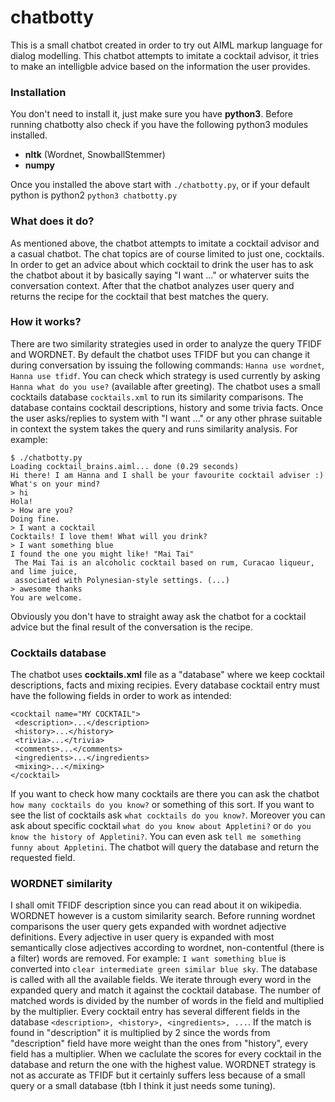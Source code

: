 # chatbotty
This is a small chatbot created in order to try out AIML markup language for dialog modelling.
This chatbot attempts to imitate a cocktail advisor, it tries to make an intelligble advice based on the information the user provides.

### Installation
You don't need to install it, just make sure you have **python3**.
Before running chatbotty also check if you have the following python3 modules installed.
* **nltk** (Wordnet, SnowballStemmer)
* **numpy**

Once you installed the above start with `./chatbotty.py`, or if your default python is python2 `python3 chatbotty.py`

### What does it do?
As mentioned above, the chatbot attempts to imitate a cocktail advisor and a casual chatbot. The chat topics are of course limited to just one, cocktails. In order to get an advice about which cocktail to drink the user has to ask the chatbot about it by basically saying "I want ..." or whaterver suits the conversation context. After that the chatbot analyzes user query and returns the recipe for the cocktail that best matches the query.

### How it works?
There are two similarity strategies used in order to analyze the query TFIDF and WORDNET. By default the chatbot uses TFIDF but you can change it during conversation by issuing the following commands: `Hanna use wordnet`, `Hanna use tfidf`. You can check which strategy is used currently by asking `Hanna what do you use?` (available after greeting).
The chatbot uses a small cocktails database `cocktails.xml` to run its similarity comparisons. The database contains cocktail descriptions, history and some trivia facts. Once the user asks/replies to system with "I want ..." or any other phrase suitable in context the system takes the query and runs similarity analysis. For example:
```
$ ./chatbotty.py 
Loading cocktail_brains.aiml... done (0.29 seconds)
Hi there! I am Hanna and I shall be your favourite cocktail adviser :)
What's on your mind?
> hi
Hola!
> How are you?
Doing fine.
> I want a cocktail
Cocktails! I love them! What will you drink?
> I want something blue
I found the one you might like! "Mai Tai"
 The Mai Tai is an alcoholic cocktail based on rum, Curacao liqueur, and lime juice, 
 associated with Polynesian-style settings. (...)
> awesome thanks
You are welcome.
```
Obviously you don't have to straight away ask the chatbot for a cocktail advice but the final result of the conversation is the recipe.

### Cocktails database
The chatbot uses **cocktails.xml** file as a "database" where we keep cocktail descriptions, facts and mixing recipies. Every database cocktail entry must have the following fields in order to work as intended:
```
<cocktail name="MY COCKTAIL">
 <description>...</description>
 <history>...</history>
 <trivia>...</trivia>
 <comments>...</comments>
 <ingredients>...</ingredients>
 <mixing>...</mixing>
</cocktail>
```
If you want to check how many cocktails are there you can ask the chatbot `how many cocktails do you know?` or something of this sort. If you want to see the list of cocktails ask `what cocktails do you know?`. Moreover you can ask about specific cocktail `what do you know about Appletini?` or `do you know the history of Appletini?`. You can even ask `tell me something funny about Appletini`. The chatbot will query the database and return the requested field.

### WORDNET similarity
I shall omit TFIDF description since you can read about it on wikipedia. WORDNET however is a custom similarity search. Before running wordnet comparisons the user query gets expanded with wordnet adjective definitions. Every adjective in user query is expanded with most semantically close adjectives according to wordnet, non-contentful (there is a filter) words are removed. For example: `I want something blue` is converted into `clear intermediate green similar blue sky`. The database is called with all the available fields. We iterate through every word in the expanded query and match it against the cocktail database. The number of matched words is divided by the number of words in the field and multiplied by the multiplier. Every cocktail entry has several different fields in the database `<description>, <history>, <ingredients>, ...`. If the match is found in "description" it is multiplied by 2 since the words from "description" field have more weight than the ones from "history", every field has a multiplier. When we caclulate the scores for every cocktail in the database and return the one with the highest value.
WORDNET strategy is not as accurate as TFIDF but it certainly suffers less because of a small query or a small database (tbh I think it just needs some tuning).

